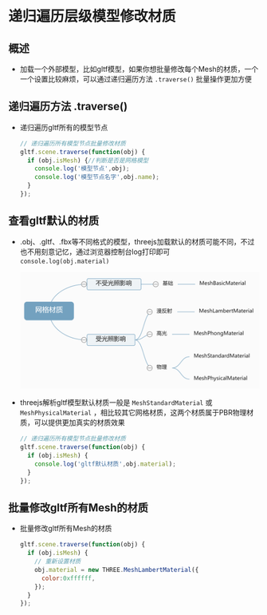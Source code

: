 # 递归遍历层级模型修改材质

## 概述

+ 加载一个外部模型，比如gltf模型，如果你想批量修改每个Mesh的材质，一个一个设置比较麻烦，可以通过递归遍历方法 `.traverse()` 批量操作更加方便

## 递归遍历方法 .traverse()

+ 递归遍历gltf所有的模型节点

  ```js
  // 递归遍历所有模型节点批量修改材质
  gltf.scene.traverse(function(obj) {
    if (obj.isMesh) {//判断是否是网格模型
      console.log('模型节点',obj);
      console.log('模型节点名字',obj.name);
    }
  });
  ```

## 查看gltf默认的材质

+ .obj、.gltf、.fbx等不同格式的模型，threejs加载默认的材质可能不同，不过也不用刻意记忆，通过浏览器控制台log打印即可 `console.log(obj.material)`

  ![网络材质](./images/网络材质.jpg)

+ threejs解析gltf模型默认材质一般是 `MeshStandardMaterial` 或 `MeshPhysicalMaterial` ，相比较其它网格材质，这两个材质属于PBR物理材质，可以提供更加真实的材质效果

  ```js
  // 递归遍历所有模型节点批量修改材质
  gltf.scene.traverse(function(obj) {
    if (obj.isMesh) {
      console.log('gltf默认材质',obj.material);
    }
  });
  ```

## 批量修改gltf所有Mesh的材质

+ 批量修改gltf所有Mesh的材质

  ```js
  gltf.scene.traverse(function(obj) {
    if (obj.isMesh) {
      // 重新设置材质
      obj.material = new THREE.MeshLambertMaterial({
        color:0xffffff,
      });
    }
  });
  ```

